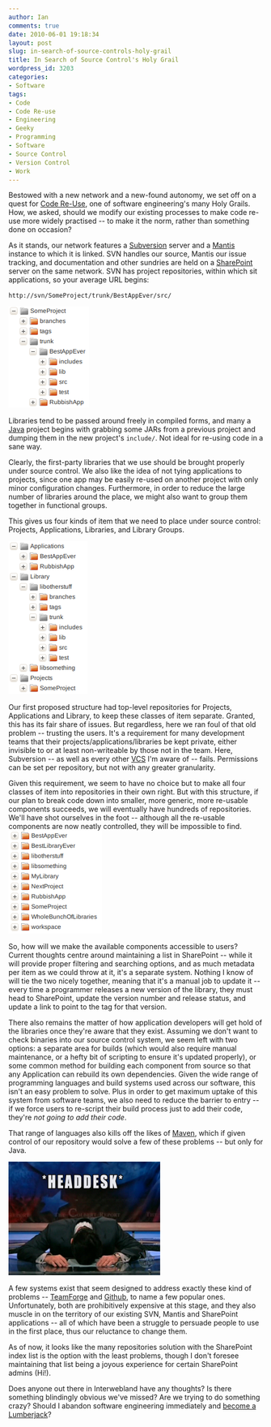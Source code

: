 ```yaml
---
author: Ian
comments: true
date: 2010-06-01 19:18:34
layout: post
slug: in-search-of-source-controls-holy-grail
title: In Search of Source Control's Holy Grail
wordpress_id: 3203
categories:
- Software
tags:
- Code
- Code Re-use
- Engineering
- Geeky
- Programming
- Software
- Source Control
- Version Control
- Work
---
```


Bestowed with a new network and a new-found autonomy, we set off on a quest for [Code Re-Use](http://en.wikipedia.org/wiki/Code_reuse), one of software engineering's many Holy Grails.  How, we asked, should we modify our existing processes to make code re-use more widely practised -- to make it the norm, rather than something done on occasion?

As it stands, our network features a [Subversion](http://subversion.tigris.org/) server and a [Mantis](http://www.mantisbt.org/) instance to which it is linked.  SVN handles our source, Mantis our issue tracking, and documentation and other sundries are held on a [SharePoint](http://office.microsoft.com/en-us/sharepointserver/FX100492001033.aspx) server on the same network.  SVN has project repositories, within which sit applications, so your average URL begins:

    
    http://svn/SomeProject/trunk/BestAppEver/src/

[![Existing Structure](/blog/2010/06/oldstructure.png)](/blog/2010/06/oldstructure.png)

Libraries tend to be passed around freely in compiled forms, and many a [Java](http://java.sun.com) project begins with grabbing some JARs from a previous project and dumping them in the new project's `include/`.  Not ideal for re-using code in a sane way.

Clearly, the first-party libraries that we use should be brought properly under source control.  We also like the idea of not tying applications to projects, since one app may be easily re-used on another project with only minor configuration changes.  Furthermore, in order to reduce the large number of libraries around the place, we might also want to group them together in functional groups.

This gives us four kinds of item that we need to place under source control: Projects, Applications, Libraries, and Library Groups.

[![Proposed Structure 1](/blog/2010/06/proposedstructure11.png)](/blog/2010/06/proposedstructure11.png)

Our first proposed structure had top-level repositories for Projects, Applications and Library, to keep these classes of item separate.  Granted, this has its fair share of issues.  But regardless, here we ran foul of that old problem -- trusting the users.  It's a requirement for many development teams that their projects/applications/libraries be kept private, either invisible to or at least non-writeable by those not in the team.  Here, Subversion -- as well as every other [VCS](http://en.wikipedia.org/wiki/Revision_control) I'm aware of -- fails.  Permissions can be set per repository, but not with any greater granularity.

Given this requirement, we seem to have no choice but to make all four classes of item into repositories in their own right.  But with this structure, if our plan to break code down into smaller, more generic, more re-usable components succeeds, we will eventually have hundreds of repositories.  We'll have shot ourselves in the foot -- although all the re-usable components are now neatly controlled, they will be impossible to find.
[![Proposed Structure 2](/blog/2010/06/proposedstructure2.png)](/blog/2010/06/proposedstructure2.png)

So, how will we make the available components accessible to users?  Current thoughts centre around maintaining a list in SharePoint -- while it will provide proper filtering and searching options, and as much metadata per item as we could throw at it, it's a separate system.  Nothing I know of will tie the two nicely together, meaning that it's a manual job to update it -- every time a programmer releases a new version of the library, they must head to SharePoint, update the version number and release status, and update a link to point to the tag for that version.

There also remains the matter of how application developers will get hold of the libraries once they're aware that they exist.  Assuming we don't want to check binaries into our source control system, we seem left with two options: a separate area for builds (which would also require manual maintenance, or a hefty bit of scripting to ensure it's updated properly), or some common method for building each component from source so that any Application can rebuild its own dependencies.  Given the wide range of programming languages and build systems used across our software, this isn't an easy problem to solve.  Plus in order to get maximum uptake of this system from software teams, we also need to reduce the barrier to entry -- if we force users to re-script their build process just to add their code, they're _not going to add their code_.

That range of languages also kills off the likes of [Maven](http://maven.apache.org/), which if given control of our repository would solve a few of these problems -- but only for Java.

[![Figure 4.  The Software Engineering Experience](/blog/2010/06/headdesk-300x224.png)](/blog/2010/06/headdesk.png)

A few systems exist that seem designed to address exactly these kind of problems -- [TeamForge](http://www.open.collab.net/products/ctf/) and [Github](http://fi.github.com/), to name a few popular ones.  Unfortunately, both are prohibitively expensive at this stage, and they also muscle in on the territory of our existing SVN, Mantis and SharePoint applications -- all of which have been a struggle to persuade people to use in the first place, thus our reluctance to change them.

As of now, it looks like the many repositories solution with the SharePoint index list is the option with the least problems, though I don't foresee maintaining that list being a joyous experience for certain SharePoint admins (Hi!).

Does anyone out there in Interwebland have any thoughts?  Is there something blindingly obvious we've missed?  Are we trying to do something crazy?  Should I abandon software engineering immediately and [become a Lumberjack](http://www.youtube.com/watch?v=5zey8567bcg)?
